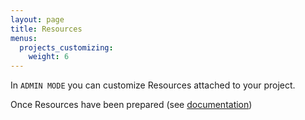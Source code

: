 ```yaml
---
layout: page
title: Resources
menus:
  projects_customizing:
    weight: 6
---
```


In `ADMIN MODE` you can customize Resources attached to your project.

Once Resources have been prepared (see [documentation](/docs/projects/preparing_resources.md))
